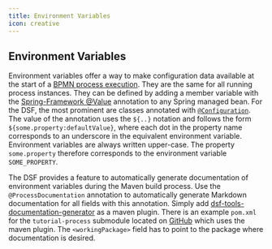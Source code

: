 ```yaml
---
title: Environment Variables
icon: creative
---
```


## Environment Variables

Environment variables offer a way to make configuration data available at the start of a [BPMN process execution](bpmn-process-execution.md). They are the same for all running process instances. They can be defined by adding a member variable with the [Spring-Framework @Value](https://docs.spring.io/spring-framework/docs/current/reference/html/core.html#beans-value-annotations) annotation to any Spring managed bean. For the DSF, the most prominent are classes annotated with [`@Configuration`](https://docs.spring.io/spring-framework/reference/core/beans/java/configuration-annotation.html). The value of the annotation uses the `${..}` notation and follows the form `${some.property:defaultValue}`, where each dot in the property name corresponds to an underscore in the equivalent environment variable. Environment variables are always written upper-case. The property `some.property` therefore corresponds to the environment variable `SOME_PROPERTY`.

The DSF provides a feature to automatically generate documentation of environment variables during the Maven build process. Use the `@ProcessDocumentation` annotation to automatically generate Markdown documentation for all fields with this annotation. Simply add [dsf-tools-documentation-generator](https://mvnrepository.com/artifact/dev.dsf/dsf-tools-documentation-generator) as a maven plugin. There is an example `pom.xml` for the `tutorial-process` submodule located on [GitHub](https://github.com/datasharingframework/dsf-process-tutorial/blob/main/tutorial-process/pom.xml) which uses the maven plugin. The `<workingPackage>` field has to point to the package where documentation is desired.
